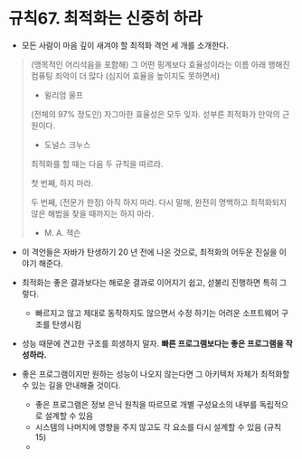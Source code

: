 # 규칙67. 최적화는 신중히 하라

- 모든 사람이 마음 깊이 새겨야 할 최적화 격언 세 개를 소개한다.

> (맹목적인 어리석음을 포함해) 그 어떤 핑계보다 효율성이라는 이름 아래 행해진 컴퓨팅 죄악이 더 많다 (심지어 효율을 높이지도 못하면서)
>
> - 윌리엄 울프
>
> (전체의 97% 정도인) 자그마한 효율성은 모두 잊자. 섣부른 최적화가 만악의 근원이다.
>
> - 도널스 크누스
>
> 최적화를 할 때는 다음 두 규칙을 따르라.
>
> 첫 번째, 하지 마라. 
>
> 두 번째, (전문가 한정) 아직 하지 마라. 다시 말해, 완전히 명백하고 최적화되지 않은 해법을 찾을 때까지는 하지 마라.
>
> - M. A. 잭슨

- 이 격언들은 자바가 탄생하기 20 년 전에 나온 것으로, 최적화의 어두운 진실을 이야기 해준다.
- 최적화는 좋은 결과보다는 해로운 결과로 이어지기 쉽고, 섣불리 진행하면 특히 그렇다. 
  - 빠르지고 않고 제대로 동작하지도 않으면서 수정 하기는 어려운 소프트웨어 구조를 탄생시킴



- 성능 때문에 견고한 구조를 희생하지 말자. **빠른 프로그램보다는 좋은 프로그램을 작성하라.**
- 좋은 프로그램이지만 원하는 성능이 나오지 않는다면 그 아키텍처 자체가 최적화할 수 있는 길을 안내해줄 것이다. 
  - 좋은 프로그램은 정보 은닉 원칙을 따르므로 개별 구성요소의 내부를 독립적으로 설계할 수 있음
  - 시스템의 나머지에 영향을 주지 않고도 각 요소를 다시 설계할 수 있음 (규칙 15)
  - 